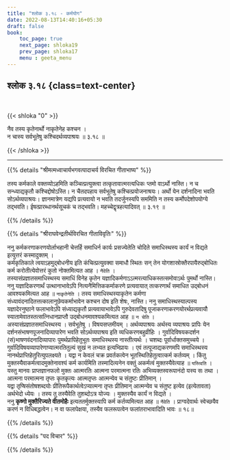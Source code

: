 ```yaml
---
title: "श्लोक ३.१८ - कर्मयोग"
date: 2022-08-13T14:40:16+05:30
draft: false
book:
    toc_page: true
    next_page: shloka19
    prev_page: shloka17
    menu : geeta_menu
---
```




## श्लोक ३.१८ {class=text-center}

<br/>

{{< shloka  "0"  >}}

नैव तस्य कृतेनार्थो नाकृतेनेह कश्चन ।  
न चास्य सर्वभूतेषु कश्चिदर्थव्यपाश्रयः ॥ ३.१८ ॥

{{< /shloka >}}

---


{{% details "श्रीमत्मध्वाचार्यभगवत्पादाचर्य विरचित  गीताभाष्य" %}}

तस्य कर्मकाले वक्तव्योऽहमिति कञ्चित्प्रत्युक्त्वा 
तत्कृतावात्मरत्यधिकः प्तमो वाऽर्थो नास्ति। 
न च सन्ध्याद्यकृतौ कश्चिद्दोषोऽस्ति। 
न चैतदपहाय सर्वभूतेषु कश्चित्प्रयोजनाश्रयः। 
अर्थो येन दर्शनादिना भवति सोऽर्थव्यपाश्रयः। 
ज्ञानमात्रेण यद्यपि प्रत्यवायो न भवति तदर्जुनस्यपि सममिति न 
तस्य कर्मोपदेशोपयोग्ये तद्भवति। ईषत्प्रारब्धानर्थसूचकं च तद्भवति। 
महच्चेद्वृत्रहत्यादिवत्  ॥ ३.१९ ॥


{{% /details %}}



{{% details "श्रीराघवेन्द्रतीर्थविरचित गीताविवृतिः" %}}

ननु कर्मकरणाकरणयोर्लाभहानी चेत्तर्हि समाधिर्न कार्यः प्रसज्येतेति
चोदिते समाधिस्थस्य कार्यं न विद्यते इत्युत्तरं कस्मादुक्तम्‌ ।  
कर्मकृतिकाले त्वयाऽहमुद्बोधनीय इति कंचित्प्रत्युवक्वा समाधौ स्थितः 
सन्‌ तेन योगशास्रोक्तैरपायैरुद्बोधितः कर्म करोतीत्येवोत्तरं कुतो 
नोक्तमित्यत आह । `नैवेति` ।   
तस्यासंप्रज्ञातसमाधिस्थस्य समाधिं विनेह कृतेन
यज्ञादिकर्मणाऽऽत्मरत्याधिकस्तत्समोवाऽर्थः पुमर्थो नास्ति। 
ननु यज्ञादिकरणार्थं उत्थानाभावेऽपि नित्यनैमित्तिककर्माकरणे 
प्रत्यवायात्‌ तत्करणार्थं समाधित
उद्बोधनं आवश्यकमित्यत आह ॥ `नाकृतेनेति` । 
तस्य समाधिस्थस्याकृतेन कर्मणा संध्यावंदनादितत्तत्कालानुछेयकर्माभावेन 
कश्चन दोष इति शेषः, नास्ति। 
ननु समाधिस्थस्याल्पस्य यज्ञादेरनुष्ठाने फलाभावेऽपि संध्याद्यकृतौ
प्रत्यवायाभावेऽपि गुरुदेवतादिषु पूजाकरणाकरणयोरर्थप्रत्यवायौ 
स्यातामेवातस्तत्सत्निधानप्राप्तौ उद्बोधनमावश्यकमित्यत आह ॥ 
`न चेति` ।  
अस्यासंप्रज्ञातसमाधिस्थस्य । सर्वभूतेषु । विषयसप्तमीयम्‌ । 
अर्थव्यपाश्रयः  अर्थस्य व्यपाश्रयः प्रापिः येन 
दर्शनसंभाषणपूजनादिव्यापारेण भवति
सोऽर्थव्यपाश्रय इति व्यधिकरणबहुव्रीहिः । गुर्वादिविषयकदर्शन 
(सं)भाषणवंदनादिव्यापारः पुमर्थप्रापिहेतुभूतः समाधिस्थस्य 
नास्तीत्यर्थः । चशब्दः पूर्वार्धाक्तसमुच्चये । 
गुर्वादिविषयव्यापारेणाप्यात्मरतितुल्यं  सुखं न
लभ्यत इत्यभिप्रायः । एवं तत्पूजाद्यकरणमपि समाधिस्थस्य
नानर्थप्राप्तिहेतुरित्युपलक्ष्यते । यद्वा न केवलं चक्र प्रवर्तकत्वेन
भूतस्थितिहेतुत्वात्कर्म कर्तव्यम्‌ । 
किंतु मुक्तस्यैवाकर्मत्वादमुक्तेनावश्यं कर्म
कार्यमिति तस्मादित्यनेन वक्तुं अकर्मत्वं मुक्तस्यैवेत्याह ॥ 
`यस्त्विति` ।   
यस्तु मानवः प्राप्तज्ञानफलो मुक्तः आत्मरतिः आत्मना परमात्मना रतिः
अभिव्यक्तस्वरूपानंदो यस्य सः तथा । आत्मना परमात्मना तृप्तः कृतकृत्यः
आत्मतृप्तः आत्मन्येव च संतुष्टः प्रीतिमान्‌ ।   
यद्वा तृप्षिसंतोषशब्दयोः प्रीतिरूपैकार्थत्वेऽप्यात्मना तृप्तः 
प्रीतिमान्‌ आत्मन्येव च संतुष्ट इत्येव (इत्येतावता) अर्थभेदो ध्येयः । 
तस्य तु तस्यैवेति तुशब्दोऽत्र योज्यः ।
मुक्तस्यैव कार्यं न विद्यते ।  
ननु **कृष्णो मुक्तैरिज्यते वीतमोहैः** इत्यततर्मुक्तस्यापि
कर्म कर्तव्यमित्यत आह ॥ `नैवेति` । प्राग्वदेवार्थः स्वेच्छयैव करणं न 
विधिबद्धत्वेन।
न वा फलापेक्षया, तस्यैव फलरूपत्वेन फलांतराभावादिति भावः ॥ १८॥


{{% /details %}}



{{% details "पद विचार" %}}


{{% /details %}}
